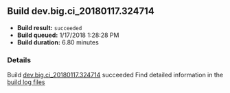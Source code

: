 ## Build dev.big.ci_20180117.324714
- **Build result:** `succeeded`
- **Build queued:** 1/17/2018 1:28:28 PM
- **Build duration:** 6.80 minutes
### Details
Build [dev.big.ci_20180117.324714](https://winappstudio.visualstudio.com/web/build.aspx?pcguid=a4ef43be-68ce-4195-a619-079b4d9834c2&builduri=vstfs%3a%2f%2f%2fBuild%2fBuild%2f24714) succeeded
Find detailed information in the [build log files](https://uwpctdiags.blob.core.windows.net/buildlogs/dev.big.ci_20180117.324714_logs.zip)

